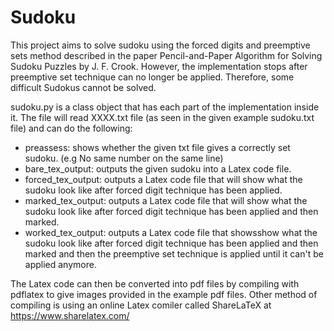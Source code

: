 # Sudoku

This project aims to solve sudoku using the forced digits and preemptive sets method described in the paper Pencil-and-Paper Algorithm for Solving Sudoku Puzzles by
J. F. Crook. However, the implementation stops after preemptive set technique can no longer be applied. Therefore, some difficult Sudokus cannot be solved.  

sudoku.py is a class object that has each part of the implementation inside it. The file will read XXXX.txt file (as seen in the given example sudoku.txt file)
and can do the following:

- preassess: shows whether the given txt file gives a correctly set sudoku. (e.g No same number on the same line)
- bare_tex_output: outputs the given sudoku into a Latex code file.
- forced_tex_output: outputs a Latex code file that will show what the sudoku look like after forced digit technique has been applied.
- marked_tex_output: outputs a Latex code file that will show what the sudoku look like after forced digit technique has been applied and then marked.
- worked_tex_output: outputs a Latex code file that showsshow what the sudoku look like after forced digit technique has been applied and then marked and then the preemptive set technique is applied until it can't be applied anymore.

The Latex code can then be converted into pdf files by compiling with pdflatex to give images provided in the example pdf files. Other method of compiling is using an online Latex comiler called ShareLaTeX at https://www.sharelatex.com/